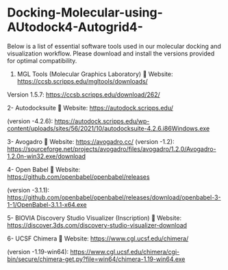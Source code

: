 # Docking-Molecular-using-AUtodock4-Autogrid4-
Below is a list of essential software tools used in our molecular docking and visualization workflow. Please download and install the versions provided for optimal compatibility.



1. MGL Tools (Molecular Graphics Laboratory)
   🔗 Website: https://ccsb.scripps.edu/mgltools/downloads/
   
Version 1.5.7:  https://ccsb.scripps.edu/download/262/  



2- Autodocksuite 
🔗 Website:  https://autodock.scripps.edu/

(version -4.2.6):  https://autodock.scripps.edu/wp-content/uploads/sites/56/2021/10/autodocksuite-4.2.6.i86Windows.exe  


3- Avogadro
🔗 Website: https://avogadro.cc/
(version -1.2):  https://sourceforge.net/projects/avogadro/files/avogadro/1.2.0/Avogadro-1.2.0n-win32.exe/download  



4- Open Babel
🔗 Website: https://github.com/openbabel/openbabel/releases

(version -3.1.1): https://github.com/openbabel/openbabel/releases/download/openbabel-3-1-1/OpenBabel-3.1.1-x64.exe  



5- BIOVIA Discovery Studio Visualizer (Inscription)
🔗 Website: https://discover.3ds.com/discovery-studio-visualizer-download  



6- UCSF Chimera
🔗 Website: https://www.cgl.ucsf.edu/chimera/

(version -1.19-win64): https://www.cgl.ucsf.edu/chimera/cgi-bin/secure/chimera-get.py?file=win64/chimera-1.19-win64.exe  


